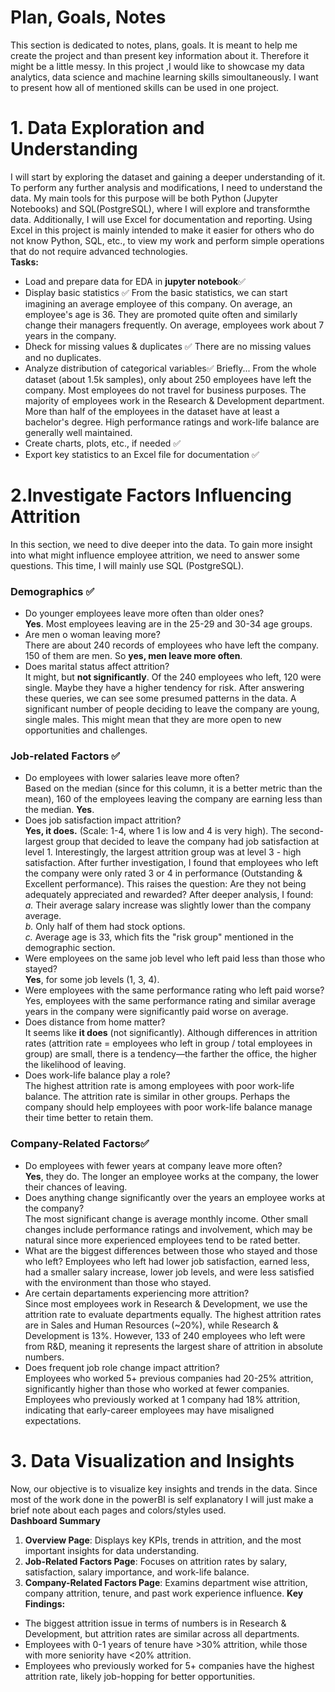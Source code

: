 # Plan, Goals, Notes
This section is dedicated to notes, plans, goals. It is meant to help me create the project and than present key information about it. Therefore it might be a little messy. In this project ,I would like to showcase my data analytics, data science and machine learning skills simoultaneously. I want to present how all of mentioned skills can be used in one project. 

# 1. Data Exploration and Understanding
I will start by exploring the dataset and gaining a deeper understanding of it. To perform any further analysis and modifications, I need to understand the data. My main tools for this purpose will be both Python (Jupyter Notebooks) and SQL(PostgreSQL), where I will explore and transformthe data. Additionally, I will use Excel for documentation and reporting. Using Excel in this project is mainly intended to make it easier for others who do not know Python, SQL, etc., to view my work and perform simple operations that do not require advanced technologies.   
**Tasks:**
* Load and prepare data for EDA in **jupyter notebook**✅
* Display basic statistics ✅
  From the basic statistics, we can start imagining an average employee of this company. On average, an employee's age is 36. They are promoted quite often and similarly change their managers frequently. On average, employees work about 7 years in the company.
* Dheck for missing values & duplicates ✅
  There are no missing values and no duplicates.
* Analyze distribution of categorical variables✅
  Briefly... From the whole dataset (about 1.5k samples), only about 250 employees have left the company. Most employees do not travel for business purposes. The majority of employees work in the Research & Development department. More than half of the employees in the dataset have at least a bachelor's degree. High performance ratings and work-life balance are generally well maintained.
* Create charts, plots, etc., if needed ✅
* Export key statistics to an Excel file for documentation ✅

# 2.Investigate Factors Influencing Attrition
In this section, we need to dive deeper into the data. To gain more insight into what might influence employee attrition, we need to answer some questions. This time, I will mainly use SQL (PostgreSQL).  
###  Demographics  ✅
* Do younger employees leave more often than older ones?  
  **Yes**. Most employees leaving are in the 25-29 and 30-34 age groups.
* Are men o woman leaving more?   
  There are about 240 records of employees who have left the company. 150 of them are men. So **yes, men leave more often**.
* Does marital status affect attrition?    
  It might, but **not significantly**. Of the 240 employees who left, 120 were single. Maybe they have a higher tendency for risk.
After answering these queries, we can see some presumed patterns in the data. A significant number of people deciding to leave the company are young, single males. This might mean that they are more open to new opportunities and challenges.
### Job-related Factors  ✅
* Do employees with lower salaries leave more often?  
  Based on the median (since for this column, it is a better metric than the mean), 160 of the employees leaving the company are earning less than the median. **Yes**.
* Does job satisfaction impact attrition?  
  **Yes, it does.** (Scale: 1-4, where 1 is low and 4 is very high). The second-largest group that decided to leave the company had job satisfaction at level 1. Interestingly, the largest attrition group was at level 3 - high satisfaction. After further investigation, I found that employees who left the company were only rated 3 or 4 in performance (Outstanding & Excellent performance). This raises the question: Are they not being adequately appreciated and rewarded?
After deeper analysis, I found:      
    *a.* Their average salary increase was slightly lower than the company average.  
    *b.* Only half of them had stock options.  
    *c.* Average age is 33, which fits the "risk group" mentioned in the demographic section.
* Were employees on the same job level who left paid less than those who stayed?  
  **Yes**, for some job levels (1, 3, 4).
* Were employees with the same performance rating who left paid worse?  
 Yes, employees with the same performance rating and similar average years in the company were significantly paid worse on average.
* Does distance from home matter?  
  It seems like **it does** (not significantly). Although differences in attrition rates (attrition rate = employees who left in group / total employees in group) are small, there is a tendency—the farther the office, the higher the likelihood of leaving.
* Does work-life balance play a role?  
  The highest attrition rate is among employees with poor work-life balance. The attrition rate is similar in other groups. Perhaps the company should help employees with poor work-life balance manage their time better to retain them.
### Company-Related Factors✅  
* Do employees with fewer years at company leave more often?  
 **Yes**, they do. The longer an employee works at the company, the lower their chances of leaving.
* Does anything change significantly over the years an employee works at the company?  
  The most significant change is average monthly income. Other small changes include performance ratings and involvement, which may be natural since more experienced employees tend to be rated better.
* What are the biggest differences between those who stayed and those who left?
 Employees who left had lower job satisfaction, earned less, had a smaller salary increase, lower job levels, and were less satisfied with the environment than those who stayed.
* Are certain departaments experiencing more attrition?  
  Since most employees work in Research & Development, we use the attrition rate to evaluate departments equally. The highest attrition rates are in Sales and Human Resources (~20%), while Research & Development is 13%. However, 133 of 240 employees who left were from R&D, meaning it represents the largest share of attrition in absolute numbers.
* Does frequent job role change impact attrition?  
Employees who worked 5+ previous companies had 20-25% attrition, significantly higher than those who worked at fewer companies. Employees who previously worked at 1 company had 18% attrition, indicating that early-career employees may have misaligned expectations.

# 3. Data Visualization and Insights
Now, our objective is to visualize key insights and trends in the data. Since most of the work done in the powerBI is self explanatory I will just make a brief note about each pages and colors/styles used.  
**Dashboard Summary** 
1. **Overview Page**: Displays key KPIs, trends in attrition, and the most important insights for data understanding.
2. **Job-Related Factors Page**: Focuses on attrition rates by salary, satisfaction, salary importance, and work-life balance.
3. **Company-Related Factors Page**: Examins department wise attrition, company attrition, tenure, and past work experience influence.
**Key Findings:**
* The biggest attrition issue in terms of numbers is in Research & Development, but attrition rates are similar across all departments.
* Employees with 0-1 years of tenure have >30% attrition, while those with more seniority have <20% attrition.
* Employees who previously worked for 5+ companies have the highest attrition rate, likely job-hopping for better opportunities.












  
